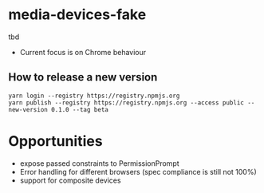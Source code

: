 # media-devices-fake

tbd

- Current focus is on Chrome behaviour

## How to release a new version

```
yarn login --registry https://registry.npmjs.org
yarn publish --registry https://registry.npmjs.org --access public --new-version 0.1.0 --tag beta
```

# Opportunities

- expose passed constraints to PermissionPrompt
- Error handling for different browsers (spec compliance is still not 100%)
- support for composite devices
